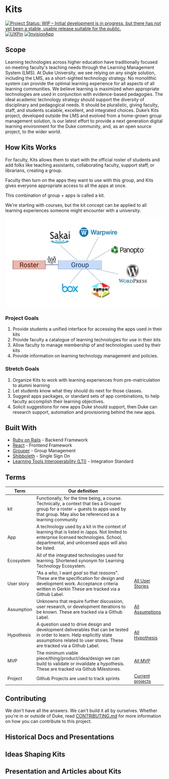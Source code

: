 # Kits

[![Project Status: WIP – Initial development is in progress, but there has not yet been a stable, usable release suitable for the public.](https://www.repostatus.org/badges/latest/wip.svg)](https://www.repostatus.org/#wip)
[![UXPin](https://img.shields.io/badge/mockup-uxpin-006cff.svg)](https://preview.uxpin.com/97f1536f1e1180fb99f4e5e05651cf146eef0747#/pages/85694982/simulate/sitemap)
[![InvisionApp](https://img.shields.io/badge/art%20style-invisionapp-FF2C5B.svg)](https://projects.invisionapp.com/boards/7B3NU02UC4M)


## Scope

Learning technologies across higher education have traditionally focused on meeting faculty's teaching needs through the Learning Management System (LMS). At Duke University, we see relying on any single solution, including the LMS, as a short-sighted technology strategy. No monolithic system can provide the optimal learning experience for all aspects of all learning communities. We believe learning is maximized when appropriate technologies are used in conjunction with evidence-based pedagogies. The ideal academic technology strategy should support the diversity of disciplinary and pedagogical needs. It should be pluralistic, giving faculty, staff, and students scalable, excellent, and integrated choices. Duke’s Kits project, developed outside the LMS and evolved from a home-grown group management solution, is our latest effort to provide a next generation digital learning environment for the Duke community, and, as an open source project, to the wider world.

## How Kits Works

For faculty, Kits allows them to start with the official roster of students and add folks like teaching assistants, collaborating faculty, support staff, or librarians, creating a group.

Faculty then turn on the apps they want to use with this group, and Kits gives everyone appropriate access to all the apps at once. 

This combination of group + apps is called a kit.

We're starting with courses, but the kit concept can be applied to all learning experiences someone might encounter with a university.

![Kits Concept Diagram](docs/_assets/kits-concept-diagram.png)

### Project Goals

1. Provide students a unified interface for accessing the apps used in their kits
1. Provide faculty a catalogue of learning technologies for use in their kits
1. Allow faculty to manage membership of and technologies used by their kits
1. Provide information on learning technology management and policies.

### Stretch Goals

1. Organize Kits to work with learning experiences from pre-matriculation to alumni learning
1. Let students know what they should do next for those classes.
1. Suggest apps packages, or standard sets of app combinations, to help faculty accomplish their learning objectives.
1. Solicit suggestions for new apps Duke should support, then Duke can research support, automation and provisioning behind the new apps. 

## Built With

* [Ruby on Rails](https://rubyonrails.org/) - Backend Framework
* [React](https://reactjs.org/) - Frontend Framework
* [Grouper](https://spaces.at.internet2.edu/display/Grouper/Grouper+Wiki+Home) - Group Management
* [Shibboleth](https://wiki.shibboleth.net/confluence/display/NEWS/) - Single Sign On
* [Learning Tools Interoperability (LTI)](https://www.imsglobal.org/activity/learning-tools-interoperability) - Integration Standard

## Terms

Term | Our definition | |
-----|---------------|---
kit | Functionally, for the time being, a course. Technically, a context that ties a Grouper group for a roster + guests to apps used by that group. May also be referenced as a learning community 
App | A technology used by a kit in the context of learning that is listed in /apps. Not limited to enterprise licensed technologies. School, departmental, and unlicensed apps will also be listed. 
Ecosystem | All of the integrated technologies used for learning. Shortened synonym for Learning Technology Ecosystem. 
User story| "As a *who*, I want *goal* so that *reasons*". These are the specification for design and development work. Acceptance criteria written in Gerkin These are tracked via a Github Label. | [All User Stories](https://github.com/DukeLearningInnovation/kits/issues?q=is%3Aopen+is%3Aissue+label%3A%22user+story%22) 
Assumption | Unknowns that require further discussion, user research, or development iterations to be known. These are tracked via a Github Label. | [All Assumptions](https://github.com/DukeLearningInnovation/kits/issues?q=is%3Aopen+is%3Aissue+label%3Aassumption) 
Hypothesis | A question used to drive design and development deliverables that can be tested in order to learn. Help explicitly state assumptions related to user stores. These are tracked via a Github Label. | [All Hypothesis](https://github.com/DukeLearningInnovation/kits/issues?q=is%3Aopen+is%3Aissue+label%3Ahypothesis)
MVP | The minimum viable piece/thing/product/idea/design we can build to validate or invalidate a hypothesis. These are tracked via Github Milestones. | [All MVP](https://github.com/DukeLearningInnovation/kits/milestones) 
Project | Github Projects are used to track sprints | [Current projects](https://github.com/DukeLearningInnovation/kits/projects) 

## Contributing

We don't have all the answers. We can't build it all by ourselves. Whether you're in or outside of Duke, read [CONTRIBUTING.md](CONTRIBUTING.md) for more information on how you can contribute to this project.

## Historical Docs and Presentations

## Ideas Shaping Kits

## Presentation and Articles about Kits
